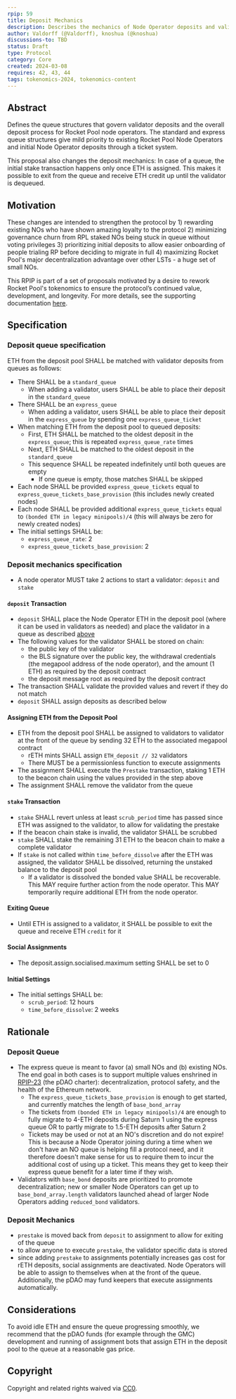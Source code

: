 ```yaml
---
rpip: 59
title: Deposit Mechanics
description: Describes the mechanics of Node Operator deposits and validator creation, including standard and express queues.
author: Valdorff (@Valdorff), knoshua (@knoshua)
discussions-to: TBD
status: Draft
type: Protocol
category: Core
created: 2024-03-08
requires: 42, 43, 44
tags: tokenomics-2024, tokenomics-content
---
```


## Abstract

Defines the queue structures that govern validator deposits and the overall deposit process for Rocket Pool node operators. The standard and express queue structures give mild priority to existing Rocket Pool Node Operators and initial Node Operator deposits through a ticket system.

This proposal also changes the deposit mechanics: In case of a queue, the initial stake transaction happens only once ETH is assigned. This makes it possible to exit from the queue and receive ETH credit up until the validator is dequeued.

## Motivation

These changes are intended to strengthen the protocol by 1) rewarding existing NOs who have shown amazing loyalty to the protocol 2) minimizing governance churn from RPL staked NOs being stuck in queue without voting privileges 3) prioritizing initial deposits to allow easier onboarding of people trialing RP before deciding to migrate in full 4) maximizing Rocket Pool's major decentralization advantage over other LSTs - a huge set of small NOs.

This RPIP is part of a set of proposals motivated by a desire to rework Rocket Pool's tokenomics to ensure the protocol’s continued value, development, and longevity. For more details, see the supporting documentation [here](../tokenomics-explainers/001-why-rework). 

## Specification

### Deposit queue specification
ETH from the deposit pool SHALL be matched with validator deposits from queues as follows:
- There SHALL be a `standard_queue`
  - When adding a validator, users SHALL be able to place their deposit in the `standard_queue`  
- There SHALL be an `express_queue`
  - When adding a validator, users SHALL be able to place their deposit in the `express_queue` by spending one `express_queue_ticket`
- When matching ETH from the deposit pool to queued deposits:
  - First, ETH SHALL be matched to the oldest deposit in the `express_queue`; this is repeated `express_queue_rate` times
  - Next, ETH SHALL be matched to the oldest deposit in the `standard_queue`
  - This sequence SHALL be repeated indefinitely until both queues are empty
    - If one queue is empty, those matches SHALL be skipped
- Each node SHALL be provided `express_queue_tickets` equal to `express_queue_tickets_base_provision` (this includes newly created nodes)
- Each node SHALL be provided additional `express_queue_tickets` equal to `(bonded ETH in legacy minipools)/4` (this will always be zero for newly created nodes)
- The initial settings SHALL be:
  - `express_queue_rate`: 2
  - `express_queue_tickets_base_provision`: 2

### Deposit mechanics specification
- A node operator MUST take 2 actions to start a validator: `deposit` and `stake`

#### `deposit` Transaction
- `deposit` SHALL place the Node Operator ETH in the deposit pool (where it can be used in validators as needed) and place the validator in a queue as described [above](#deposit-queue-specification)
- The following values for the validator SHALL be stored on chain:
    - the public key of the validator
    - the BLS signature over the public key, the withdrawal credentials (the megapool address of the node operator), and the amount (1 ETH) as required by the deposit contract
    - the deposit message root as required by the deposit contract
- The transaction SHALL validate the provided values and revert if they do not match
- `deposit` SHALL assign deposits as described below 

#### Assigning ETH from the Deposit Pool
- ETH from the deposit pool SHALL be assigned to validators to validator at the front of the queue by sending 32 ETH to the associated megapool contract
  - rETH mints SHALL assign `ETH_deposit // 32` validators
  - There MUST be a permissionless function to execute assignments
- The assignment SHALL execute the `Prestake` transaction, staking 1 ETH to the beacon chain using the values provided in the step above
- The assignment SHALL remove the validator from the queue 

#### `stake` Transaction
- `stake` SHALL revert unless at least `scrub_period` time has passed since ETH was assigned to the validator, to allow for validating the prestake
- If the beacon chain stake is invalid, the validator SHALL be scrubbed 
- `stake` SHALL stake the remaining 31 ETH to the beacon chain to make a complete validator
- If `stake` is not called within `time_before_dissolve` after the ETH was assigned, the validator SHALL be dissolved, returning the unstaked balance to the deposit pool
  - If a validator is dissolved the bonded value SHALL be recoverable. This MAY require further action from the node operator. This MAY temporarily require additional ETH from the node operator.

#### Exiting Queue
- Until ETH is assigned to a validator, it SHALL be possible to exit the queue and receive ETH `credit` for it

#### Social Assignments
- The deposit.assign.socialised.maximum setting SHALL be set to 0

#### Initial Settings
- The initial settings SHALL be:
  - `scrub_period`: 12 hours
  - `time_before_dissolve`: 2 weeks

## Rationale

### Deposit Queue
- The express queue is meant to favor (a) small NOs and (b) existing NOs. The end goal in both cases is to support multiple values enshrined in [RPIP-23](RPIP-23.md) (the pDAO charter): decentralization, protocol safety, and the health of the Ethereum network.
  - The `express_queue_tickets_base_provision` is enough to get started, and currently matches the length of `base_bond_array`
  - The tickets from `(bonded ETH in legacy minipools)/4` are enough to fully migrate to 4-ETH deposits during Saturn 1 using the express queue OR to partly migrate to 1.5-ETH deposits after Saturn 2
  - Tickets may be used or not at an NO's discretion and do not expire! This is because a Node Operator joining during a time when we don't have an NO queue is helping fill a protocol need, and it therefore doesn't make sense for us to require them to incur the additional cost of using up a ticket. This means they get to keep their express queue benefit for a later time if they wish.
- Validators with `base_bond` deposits are prioritized to promote decentralization; new or smaller Node Operators can get up to `base_bond_array.length` validators launched ahead of larger Node Operators adding `reduced_bond` validators.

### Deposit Mechanics
- `prestake` is moved back from `deposit` to assignment to allow for exiting of the queue
- to allow anyone to execute `prestake`, the validator specific data is stored 
- since adding `prestake` to assignments potentially  increases gas cost for rETH deposits, social assignments are deactivated. Node Operators will be able to assign to themselves when at the front of the queue. Additionally, the pDAO may fund keepers that execute assignments automatically. 

## Considerations
To avoid idle ETH and ensure the queue progressing smoothly, we recommend that the pDAO funds (for example through the GMC) development and running of assignment bots that assign ETH in the deposit pool to the queue at a reasonable gas price. 

## Copyright
Copyright and related rights waived via [CC0](https://creativecommons.org/publicdomain/zero/1.0/).
